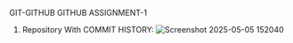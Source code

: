 GIT-GITHUB
GITHUB ASSIGNMENT-1

1) Repository With COMMIT HISTORY:
![Screenshot 2025-05-05 152040](https://github.com/user-attachments/assets/e0862158-ffff-4c3b-bb96-9e60119296f4)

